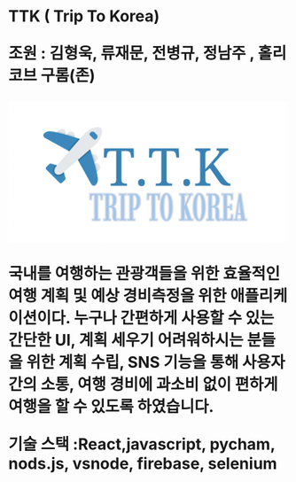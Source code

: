 <h1>TTK ( Trip To Korea)
<p>조원 : 김형욱, 류재문, 전병규, 정남주 , 홀리코브 구롬(존)

![로고](./src/img/logo.png)

<p> 국내를 여행하는 관광객들을 위한 효율적인 여행 계획 및 예상 경비측정을 위한 애플리케이션이다. 누구나 간편하게 사용할 수 있는 간단한 UI, 계획 세우기 어려워하시는 분들을 위한 계획 수립, SNS 기능을 통해 사용자 간의 소통, 여행 경비에 과소비 없이 편하게 여행을 할 수 있도록 하였습니다.


<p>기술 스택 :React,javascript, pycham, nods.js, vsnode, firebase, selenium 
